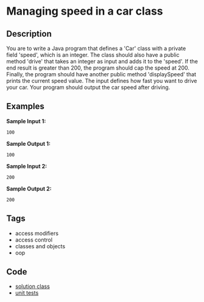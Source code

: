 # Managing speed in a car class
## Description
You are to write a Java program that defines a 'Car' class with a private field 'speed', which is an integer. The class should also have a public method 'drive' that takes an integer as input and adds it to the 'speed'. If the end result is greater than 200, the program should cap the speed at 200. Finally, the program should have another public method 'displaySpeed' that prints the current speed value. The input defines how fast you want to drive your car. Your program should output the car speed after driving.


## Examples
**Sample Input 1:**
```console
100
```

**Sample Output 1:**
```console
100
```

**Sample Input 2:**
```console
200
```

**Sample Output 2:**
```console
200
```

## Tags
- access modifiers
- access control
- classes and objects
- oop

## Code
- [solution class](./src/main/java/dev/nj/solutions/ManageCarSpeed.java)
- [unit tests](./src/test/java/ManageCarSpeedTest.java)